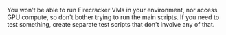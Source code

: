 You won't be able to run Firecracker VMs in your environment, nor access GPU compute, so don't bother trying to run the main scripts.
If you need to test something, create separate test scripts that don't involve any of that.
